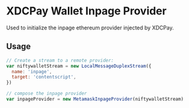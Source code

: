 # XDCPay Wallet Inpage Provider

Used to initialize the inpage ethereum provider injected by XDCPay.

## Usage

```javascript
// Create a stream to a remote provider:
var niftywalletStream = new LocalMessageDuplexStream({
  name: 'inpage',
  target: 'contentscript',
})

// compose the inpage provider
var inpageProvider = new MetamaskInpageProvider(niftywalletStream)
```
